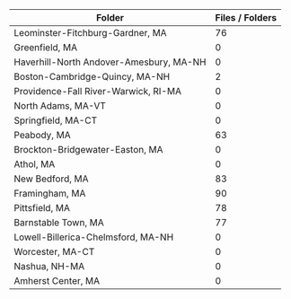 | Folder                                  |   Files / Folders |
|-----------------------------------------|-------------------|
| Leominster-Fitchburg-Gardner, MA        |                76 |
| Greenfield, MA                          |                 0 |
| Haverhill-North Andover-Amesbury, MA-NH |                 0 |
| Boston-Cambridge-Quincy, MA-NH          |                 2 |
| Providence-Fall River-Warwick, RI-MA    |                 0 |
| North Adams, MA-VT                      |                 0 |
| Springfield, MA-CT                      |                 0 |
| Peabody, MA                             |                63 |
| Brockton-Bridgewater-Easton, MA         |                 0 |
| Athol, MA                               |                 0 |
| New Bedford, MA                         |                83 |
| Framingham, MA                          |                90 |
| Pittsfield, MA                          |                78 |
| Barnstable Town, MA                     |                77 |
| Lowell-Billerica-Chelmsford, MA-NH      |                 0 |
| Worcester, MA-CT                        |                 0 |
| Nashua, NH-MA                           |                 0 |
| Amherst Center, MA                      |                 0 |